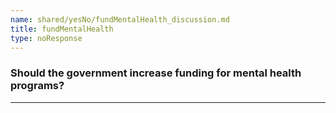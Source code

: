 ```yaml
---
name: shared/yesNo/fundMentalHealth_discussion.md
title: fundMentalHealth
type: noResponse
---
```


### Should the government increase funding for mental health programs?

---

